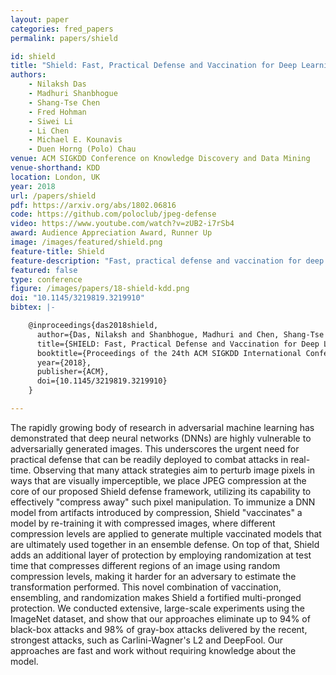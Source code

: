 ```yaml
---
layout: paper
categories: fred_papers
permalink: papers/shield

id: shield
title: "Shield: Fast, Practical Defense and Vaccination for Deep Learning using JPEG Compression"
authors: 
    - Nilaksh Das
    - Madhuri Shanbhogue
    - Shang-Tse Chen
    - Fred Hohman
    - Siwei Li
    - Li Chen
    - Michael E. Kounavis
    - Duen Horng (Polo) Chau
venue: ACM SIGKDD Conference on Knowledge Discovery and Data Mining
venue-shorthand: KDD
location: London, UK
year: 2018
url: /papers/shield
pdf: https://arxiv.org/abs/1802.06816
code: https://github.com/poloclub/jpeg-defense
video: https://www.youtube.com/watch?v=zUB2-i7rSb4
award: Audience Appreciation Award, Runner Up
image: /images/featured/shield.png
feature-title: Shield
feature-description: "Fast, practical defense and vaccination for deep learning using JPEG compression"
featured: false
type: conference
figure: /images/papers/18-shield-kdd.png
doi: "10.1145/3219819.3219910"
bibtex: |-

    @inproceedings{das2018shield,
      author={Das, Nilaksh and Shanbhogue, Madhuri and Chen, Shang-Tse and Hohman, Fred and Li, Siwei and Chen, Li and Kounavis, Michael E. and Chau, Duen Horng},
      title={SHIELD: Fast, Practical Defense and Vaccination for Deep Learning Using JPEG Compression},
      booktitle={Proceedings of the 24th ACM SIGKDD International Conference on Knowledge Discovery \& Data Mining (KDD)},
      year={2018},
      publisher={ACM},
      doi={10.1145/3219819.3219910}
    } 

---
```


The rapidly growing body of research in adversarial machine learning has demonstrated that deep neural networks (DNNs) are highly vulnerable to adversarially generated images.
This underscores the urgent need for practical defense that can be readily deployed to combat attacks in real-time.
Observing that many attack strategies aim to perturb image pixels in ways that are visually imperceptible, we place JPEG compression at the core of our proposed Shield defense framework, utilizing its capability to effectively "compress away" such pixel manipulation.
To immunize a DNN model from artifacts introduced by compression, Shield "vaccinates" a model by re-training it with compressed images, where different compression levels are applied to generate multiple vaccinated models that are ultimately used together in an ensemble defense.
On top of that, Shield adds an additional layer of protection by employing randomization at test time that compresses different regions of an image using random compression levels, making it harder for an adversary to estimate the transformation performed.
This novel combination of vaccination, ensembling, and randomization makes Shield a fortified multi-pronged protection.
We conducted extensive, large-scale experiments using the ImageNet dataset, and show that our approaches eliminate up to 94% of black-box attacks and 98% of gray-box attacks delivered by the recent, strongest attacks, such as Carlini-Wagner's L2 and DeepFool.
Our approaches are fast and work without requiring knowledge about the model.
